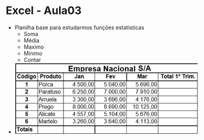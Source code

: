 # Excel - Aula03
- Planilha base para estudarmos funções estatísticas
	- Soma
	- Média
	- Maximo
	- Mínimo
	- Contar
- <img src="atividade01.png">